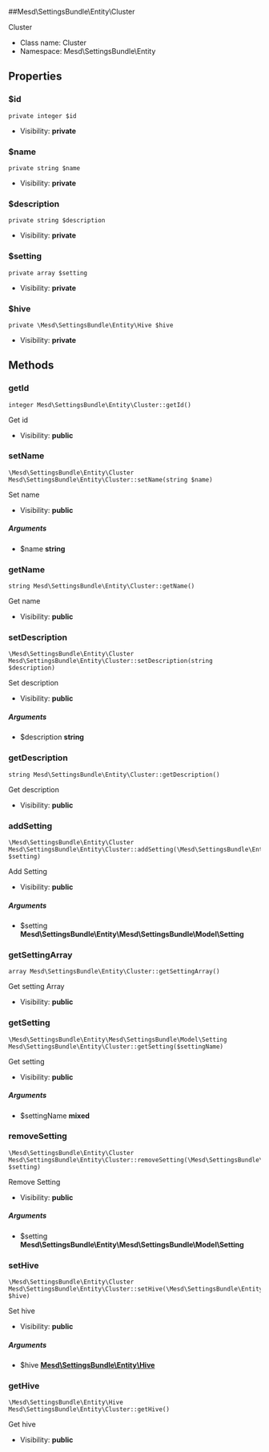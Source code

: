 ##Mesd\SettingsBundle\Entity\Cluster

Cluster




* Class name: Cluster
* Namespace: Mesd\SettingsBundle\Entity





Properties
----------


### $id

    private integer $id





* Visibility: **private**


### $name

    private string $name





* Visibility: **private**


### $description

    private string $description





* Visibility: **private**


### $setting

    private array $setting





* Visibility: **private**


### $hive

    private \Mesd\SettingsBundle\Entity\Hive $hive





* Visibility: **private**


Methods
-------


### getId

    integer Mesd\SettingsBundle\Entity\Cluster::getId()

Get id



* Visibility: **public**




### setName

    \Mesd\SettingsBundle\Entity\Cluster Mesd\SettingsBundle\Entity\Cluster::setName(string $name)

Set name



* Visibility: **public**


##### Arguments
* $name **string**



### getName

    string Mesd\SettingsBundle\Entity\Cluster::getName()

Get name



* Visibility: **public**




### setDescription

    \Mesd\SettingsBundle\Entity\Cluster Mesd\SettingsBundle\Entity\Cluster::setDescription(string $description)

Set description



* Visibility: **public**


##### Arguments
* $description **string**



### getDescription

    string Mesd\SettingsBundle\Entity\Cluster::getDescription()

Get description



* Visibility: **public**




### addSetting

    \Mesd\SettingsBundle\Entity\Cluster Mesd\SettingsBundle\Entity\Cluster::addSetting(\Mesd\SettingsBundle\Entity\Mesd\SettingsBundle\Model\Setting $setting)

Add Setting



* Visibility: **public**


##### Arguments
* $setting **Mesd\SettingsBundle\Entity\Mesd\SettingsBundle\Model\Setting**



### getSettingArray

    array Mesd\SettingsBundle\Entity\Cluster::getSettingArray()

Get setting Array



* Visibility: **public**




### getSetting

    \Mesd\SettingsBundle\Entity\Mesd\SettingsBundle\Model\Setting Mesd\SettingsBundle\Entity\Cluster::getSetting($settingName)

Get setting



* Visibility: **public**


##### Arguments
* $settingName **mixed**



### removeSetting

    \Mesd\SettingsBundle\Entity\Cluster Mesd\SettingsBundle\Entity\Cluster::removeSetting(\Mesd\SettingsBundle\Entity\Mesd\SettingsBundle\Model\Setting $setting)

Remove Setting



* Visibility: **public**


##### Arguments
* $setting **Mesd\SettingsBundle\Entity\Mesd\SettingsBundle\Model\Setting**



### setHive

    \Mesd\SettingsBundle\Entity\Cluster Mesd\SettingsBundle\Entity\Cluster::setHive(\Mesd\SettingsBundle\Entity\Hive $hive)

Set hive



* Visibility: **public**


##### Arguments
* $hive **[Mesd\SettingsBundle\Entity\Hive](Mesd-SettingsBundle-Entity-Hive.md)**



### getHive

    \Mesd\SettingsBundle\Entity\Hive Mesd\SettingsBundle\Entity\Cluster::getHive()

Get hive



* Visibility: **public**



